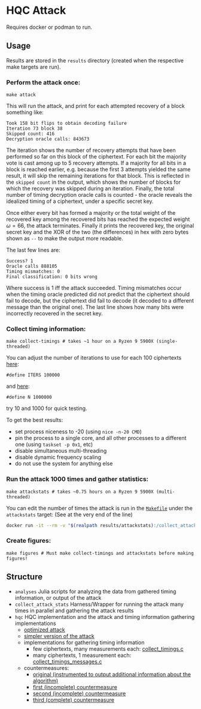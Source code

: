 # HQC Attack

Requires docker or podman to run.

## Usage

Results are stored in the `results` directory (created when the respective make targets are run).

### Perform the attack once:

```
make attack
```

This will run the attack, and print for each attempted recovery of a block something like:

```
Took 158 bit flips to obtain decoding failure
Iteration 73 block 38
Skipped count: 416
Decryption oracle calls: 843673
```

The iteration shows the number of recovery attempts that have been performed so far on this block of the ciphertext.
For each bit the majority vote is cast among up to 5 recovery attempts.
If a majority for all bits in a block is reached earlier, e.g. because the first 3 attempts yielded the same result, it will skip the remaining iterations for that block. This is reflected in the `skipped count` in the output, which shows the number of blocks for which the recovery was skipped during an iteration.
Finally, the total number of timing decryption oracle calls is counted - the oracle reveals the idealized timing of a ciphertext, under a specific secret key.

Once either every bit has formed a majority or the total weight of the recovered key among the recovered bits has reached the expected weight $\omega = 66$, the attack terminates.
Finally it prints the recovered key, the original secret key and the XOR of the two (the differences) in hex with zero bytes shown as `--` to make the output more readable.

The last few lines are:

```
Success? 1
Oracle calls 888105
Timing mismatches: 0
Final classification: 0 bits wrong
```

Where success is 1 iff the attack succeeded.
Timing mismatches occur when the timing oracle predicted did not predict that the ciphertext should fail to decode, but the ciphertext did fail to decode (it decoded to a different message than the original one).
The last line shows how many bits were incorrectly recovered in the secret key.


### Collect timing information:

```
make collect-timings # takes ~1 hour on a Ryzen 9 5900X (single-threaded)
```

You can adjust the number of iterations to use for each 100 ciphertexts [here](./hqc/nist-release-2021-06-06/Optimized_Implementation/hqc-128/src/collect_timings.c):

```
#define ITERS 100000
```

and [here](./hqc/nist-release-2021-06-06/Optimized_Implementation/hqc-128/src/collect_timings_messages.c):

```
#define N 1000000
```

try 10 and 1000 for quick testing.


To get the best results:
- set process niceness to -20 (using `nice -n-20 CMD`)
- pin the process to a single core, and all other processes to a different one (using `taskset -p 0x1`, etc)
- disable simultaneous multi-threading
- disable dynamic frequency scaling
- do not use the system for anything else 

### Run the attack 1000 times and gather statistics:

```
make attackstats # takes ~0.75 hours on a Ryzen 9 5900X (multi-threaded)
```

You can edit the number of times the attack is run in the [`Makefile`](./Makefile) under the `attackstats` target:
(See at the very end of the line)


```sh
docker run -it --rm -v "$(realpath results/attackstats):/collect_attack_stats/results" --entrypoint=../run.sh hqc-attackstats 1000 # edit this 1000 to e.g. 10
```

### Create figures:

```
make figures # Must make collect-timings and attackstats before making figures!
```

## Structure

- `analyses`
    Julia scripts for analyzing the data from gathered timing information, or output of the attack
- `collect_attack_stats`
    Harness/Wrapper for running the attack many times in parallel and gathering the attack results
- `hqc`
    HQC implementation and the attack and timing information gathering implementations
    - [optimized attack](hqc/nist-release-2021-06-06/Optimized_Implementation/hqc-128/src/attack_hybrid.c)
    - [simpler version of the attack](hqc/nist-release-2021-06-06/Optimized_Implementation/hqc-128/src/attack_original.c)
    - implementations for gathering timing information
        - few ciphertexts, many measurements each: [collect_timings.c](hqc/nist-release-2021-06-06/Optimized_Implementation/hqc-128/src/collect_timings.c)
        - many ciphertexts, 1  measurement each: [collect_timings_messages.c](hqc/nist-release-2021-06-06/Optimized_Implementation/hqc-128/src/collect_timings_messages.c)
    - countermeasures:
        - [original (instrumented to output additional information about the algorithm)](hqc/nist-release-2021-06-06/Optimized_Implementation/hqc-128/src/vector_original.c)
        - [first (incomplete) countermeasure](hqc/nist-release-2021-06-06/Optimized_Implementation/hqc-128/src/vector_countermeasure_1.c)
        - [second (incomplete) countermeasure](hqc/nist-release-2021-06-06/Optimized_Implementation/hqc-128/src/vector_countermeasure_2.c)
        - [third (complete) countermeasure](hqc/nist-release-2021-06-06/Optimized_Implementation/hqc-128/src/vector_countermeasure_3.c)
